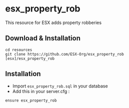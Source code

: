 # esx_property_rob

This resource for ESX adds property robberies

## Download & Installation

```
cd resources
git clone https://github.com/ESX-Org/esx_property_rob [esx]/esx_property_rob
```


## Installation
- Import `esx_property_rob.sql` in your database
- Add this in your server.cfg :

```
ensure esx_property_rob
```